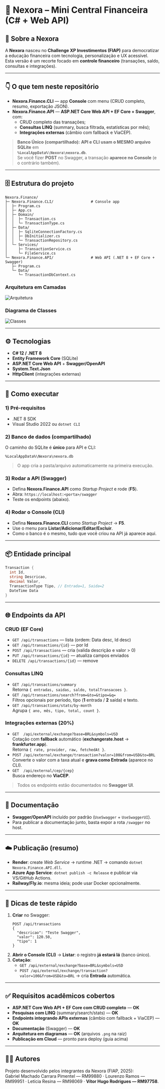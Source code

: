 # 💜 Nexora – Mini Central Financeira (C# + Web API)

## 📖 Sobre a Nexora
A **Nexora** nasceu no **Challenge XP Investimentos (FIAP)** para democratizar a educação financeira com tecnologia, personalização e UX acessível.  
Esta versão é um recorte focado em **controle financeiro** (transações, saldo, consultas e integrações).

---

## 👇 O que tem neste repositório
- **Nexora.Finance.CLI** — app **Console** com menu (CRUD completo, resumo, exportação JSON).
- **Nexora.Finance.API** — **ASP.NET Core Web API + EF Core + Swagger**, com:
  - CRUD completo das transações;
  - **Consultas LINQ** (summary, busca filtrada, estatísticas por mês);
  - **Integrações externas** (câmbio com fallback e ViaCEP).

> **Banco Único (compartilhado):** **API e CLI usam o MESMO arquivo SQLite** em  
> **`%LocalAppData%\Nexora\nexora.db`**.  
> Se você fizer **POST** no Swagger, a transação **aparece no Console** (e o contrário também).

---

## 🗄️ Estrutura do projeto

```plaintext
Nexora.Finance/
├─ Nexora.Finance.CLI/                 # Console app
│  ├─ Program.cs
│  ├─ App.cs
│  ├─ Domain/
│  │  ├─ Transaction.cs
│  │  └─ TransactionType.cs
│  ├─ Data/
│  │  ├─ SqliteConnectionFactory.cs
│  │  ├─ DbInitializer.cs
│  │  └─ TransactionRepository.cs
│  └─ Services/
│     ├─ TransactionService.cs
│     └─ FileService.cs
└─ Nexora.Finance.API/                 # Web API (.NET 8 + EF Core + Swagger)
   ├─ Program.cs
   └─ Data/
      └─ TransactionDbContext.cs
```
### Arquitetura em Camadas
![Arquitetura](diagrama_arquitetura.png)

### Diagrama de Classes
![Classes](diagrama_classes.png)

---

## ⚙️ Tecnologias
- **C# 12 / .NET 8**
- **Entity Framework Core** (SQLite)
- **ASP.NET Core Web API** + **Swagger/OpenAPI**
- **System.Text.Json**
- **HttpClient** (integrações externas)

---

## 🚀 Como executar

### 1) Pré-requisitos
- .NET 8 SDK  
- Visual Studio 2022 ou `dotnet CLI`

### 2) Banco de dados (compartilhado)
O caminho do SQLite é **único** para API e CLI:
```
%LocalAppData%\Nexora\nexora.db
```
> O app cria a pasta/arquivo automaticamente na primeira execução.

### 3) Rodar a **API** (Swagger)
- Defina **Nexora.Finance.API** como *Startup Project* e rode (**F5**).  
- Abra: `https://localhost:<porta>/swagger`  
- Teste os endpoints (abaixo).

### 4) Rodar o **Console (CLI)**
- Defina **Nexora.Finance.CLI** como *Startup Project* → **F5**.  
- Use o menu para **Listar/Adicionar/Editar/Excluir**.  
- Como o banco é o mesmo, tudo que você criou na API já aparece aqui.

---

## 📦 Entidade principal

```csharp
Transaction {
  int Id,
  string Descricao,
  decimal Valor,
  TransactionType Tipo, // Entrada=1, Saida=2
  DateTime Data
}
```

---

## 🌐 Endpoints da API

### CRUD (EF Core)
- `GET /api/transactions` — lista (ordem: Data desc, Id desc)  
- `GET /api/transactions/{id}` — por Id  
- `POST /api/transactions` — cria (valida descrição e valor > 0)  
- `PUT /api/transactions/{id}` — atualiza campos enviados  
- `DELETE /api/transactions/{id}` — remove

### Consultas LINQ
- `GET /api/transactions/summary`  
  Retorna `{ entradas, saidas, saldo, totalTransacoes }`.
- `GET /api/transactions/search?from=&to=&tipo=&q=`  
  Filtros opcionais por período, tipo (**1** entrada / **2** saída) e texto.
- `GET /api/transactions/stats/by-month`  
  Agrupa `{ ano, mês, tipo, total, count }`.

### Integrações externas (20%)
- `GET  /api/external/exchange?base=BRL&symbols=USD`  
  Cotação com **fallback** automático (**exchangerate.host** → **frankfurter.app**).  
  Retorna `{ rate, provider, raw, fetchedAt }`.
- `POST /api/external/exchange/transaction?valor=100&from=USD&to=BRL`  
  Converte o valor com a taxa atual e **grava como Entrada** (aparece no CLI).
- `GET  /api/external/cep/{cep}`  
  Busca endereço no **ViaCEP**.

> Todos os endpoints estão documentados no **Swagger UI**.

---

## 📑 Documentação
- **Swagger/OpenAPI** incluído por padrão (`UseSwagger` + `UseSwaggerUI`).  
- Para publicar a documentação junto, basta expor a rota `/swagger` no host.

---

## ☁️ Publicação (resumo)
- **Render**: create *Web Service* → runtime .NET → comando `dotnet Nexora.Finance.API.dll`.  
- **Azure App Service**: `dotnet publish -c Release` e publicar via VS/GitHub Actions.  
- **Railway/Fly.io**: mesma ideia; pode usar Docker opcionalmente.

---

## 🧪 Dicas de teste rápido

1. **Criar** no Swagger:
   ```http
   POST /api/transactions
   {
     "descricao": "Teste Swagger",
     "valor": 120.50,
     "tipo": 1
   }
   ```
2. **Abrir o Console (CLI)** → **Listar**: o registro **já estará lá** (banco único).
3. **Cotação**:
   - `GET /api/external/exchange?base=BRL&symbols=USD`
   - `POST /api/external/exchange/transaction?valor=100&from=USD&to=BRL` → cria **Entrada** automática.

---

## ✅ Requisitos acadêmicos cobertos

- **ASP.NET Core Web API + EF Core com CRUD completo** — **OK**  
- **Pesquisas com LINQ** (summary/search/stats) — **OK**  
- **Endpoints integrando APIs externas** (câmbio com fallback + ViaCEP) — **OK**  
- **Documentação** (Swagger) — **OK**  
- **Arquitetura em diagramas** — **OK** (arquivos `.png` na raiz)  
- **Publicação em Cloud** — pronto para deploy (guia acima)

---

## 👨‍💻 Autores
Projeto desenvolvido pelos integrantes da Nexora (FIAP, 2025):  
Gabriel Machado Carrara Pimentel — RM99880 · Lourenzo Ramos — RM99951 · Letícia Resina — RM98069 · **Vítor Hugo Rodrigues — RM97758**.

